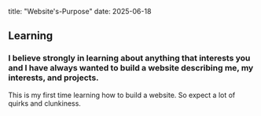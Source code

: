 title: "Website's-Purpose"
date: 2025-06-18
## Learning
### I believe strongly in learning about anything that interests you and I have always wanted to build a website describing me, my interests, and projects. 
This is my first time learning how to build a website. So expect a lot of quirks and clunkiness. 
